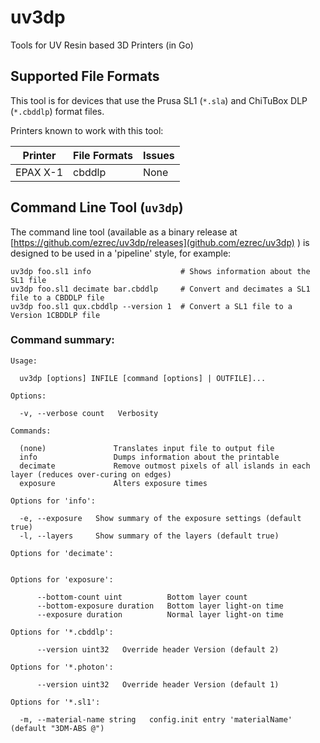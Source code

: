 # uv3dp
Tools for UV Resin based 3D Printers (in Go)

## Supported File Formats

This tool is for devices that use the Prusa SL1 (`*.sla`) and ChiTuBox DLP (`*.cbddlp`) format files.

Printers known to work with this tool:

| Printer      | File Formats | Issues                                            |
| ------------ | ------------ | --------------------------------------------------|
| EPAX X-1     | cbddlp       | None                                              |

## Command Line Tool (`uv3dp`)

The command line tool (available as a binary release at
[https://github.com/ezrec/uv3dp/releases](github.com/ezrec/uv3dp) ) is designed to be used in a 'pipeline'
style, for example:

    uv3dp foo.sl1 info                    # Shows information about the SL1 file
    uv3dp foo.sl1 decimate bar.cbddlp     # Convert and decimates a SL1 file to a CBDDLP file
    uv3dp foo.sl1 qux.cbddlp --version 1  # Convert a SL1 file to a Version 1CBDDLP file

### Command summary:

    Usage:
    
      uv3dp [options] INFILE [command [options] | OUTFILE]...
    
    Options:
    
      -v, --verbose count   Verbosity
    
    Commands:
    
      (none)               Translates input file to output file
      info                 Dumps information about the printable
      decimate             Remove outmost pixels of all islands in each layer (reduces over-curing on edges)
      exposure             Alters exposure times
    
    Options for 'info':
    
      -e, --exposure   Show summary of the exposure settings (default true)
      -l, --layers     Show summary of the layers (default true)
    
    Options for 'decimate':
    
    
    Options for 'exposure':
    
          --bottom-count uint          Bottom layer count
          --bottom-exposure duration   Bottom layer light-on time
          --exposure duration          Normal layer light-on time
    
    Options for '*.cbddlp':
    
          --version uint32   Override header Version (default 2)
    
    Options for '*.photon':
    
          --version uint32   Override header Version (default 1)
    
    Options for '*.sl1':
    
      -m, --material-name string   config.init entry 'materialName' (default "3DM-ABS @")

